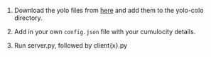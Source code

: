 

1) Download the yolo files from [here](https://drive.google.com/drive/folders/1X0Vd3qBJoh9hxjJOO1CZCQUDRxnVY2bR) and add them to the yolo-colo directory.

2) Add in your own ```config.json``` file with your cumulocity details.

3) Run server.py, followed by client{x}.py

